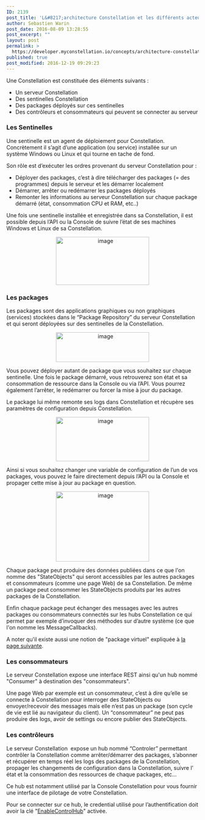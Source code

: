 ```yaml
---
ID: 2139
post_title: 'L&#8217;architecture Constellation et les différents acteurs : sentinelle, package, contrôleur et consommateur'
author: Sebastien Warin
post_date: 2016-08-09 13:28:55
post_excerpt: ""
layout: post
permalink: >
  https://developer.myconstellation.io/concepts/architecture-constellation-et-les-differents-acteurs/
published: true
post_modified: 2016-12-19 09:29:23
---
```

Une Constellation est constituée des éléments suivants :
<ul>
 	<li>Un serveur Constellation</li>
 	<li>Des sentinelles Constellation</li>
 	<li>Des packages déployés sur ces sentinelles</li>
 	<li>Des contrôleurs et consommateurs qui peuvent se connecter au serveur</li>
</ul>
<h3>Les Sentinelles</h3>
Une sentinelle est un agent de déploiement pour Constellation. Concrètement il s’agit d’une application (ou service) installée sur un système Windows ou Linux et qui tourne en tache de fond.

Son rôle est d’exécuter les ordres provenant du serveur Constellation pour :
<ul>
 	<li>Déployer des packages, c’est à dire télécharger des packages (= des programmes) depuis le serveur et les démarrer localement</li>
 	<li>Démarrer, arrêter ou redémarrer les packages déployés</li>
 	<li>Remonter les informations au serveur Constellation sur chaque package démarré (état, consommation CPU et RAM, etc..)</li>
</ul>
Une fois une sentinelle installée et enregistrée dans sa Constellation, il est possible depuis l’API ou la Console de suivre l’état de ses machines Windows et Linux de sa Constellation.
<p align="center"><a href="https://developer.myconstellation.io/wp-content/uploads/2016/08/image-6.png"><img style="background-image: none; padding-top: 0px; padding-left: 0px; display: inline; padding-right: 0px; border: 0px;" title="image" src="https://developer.myconstellation.io/wp-content/uploads/2016/08/image_thumb-6.png" alt="image" width="244" height="126" border="0" /></a></p>

<h3>Les packages</h3>
Les packages sont des applications graphiques ou non graphiques (services) stockées dans le “Package Repository” du serveur Constellation et qui seront déployées sur des sentinelles de la Constellation.
<p align="center"><a href="https://developer.myconstellation.io/wp-content/uploads/2016/08/image-7.png"><img style="background-image: none; padding-top: 0px; padding-left: 0px; margin: 0px; display: inline; padding-right: 0px; border: 0px;" title="image" src="https://developer.myconstellation.io/wp-content/uploads/2016/08/image_thumb-7.png" alt="image" width="244" height="78" border="0" /></a></p>
Vous pouvez déployer autant de package que vous souhaitez sur chaque sentinelle. Une fois le package démarré, vous retrouverez son état et sa consommation de ressource dans la Console ou via l’API. Vous pourrez également l’arrêter, le redémarrer ou forcer la mise à jour du package.

Le package lui même remonte ses logs dans Constellation et récupère ses paramètres de configuration depuis Constellation.
<p align="center"><a href="https://developer.myconstellation.io/wp-content/uploads/2016/08/image-8.png"><img style="background-image: none; padding-top: 0px; padding-left: 0px; margin: 0px; display: inline; padding-right: 0px; border: 0px;" title="image" src="https://developer.myconstellation.io/wp-content/uploads/2016/08/image_thumb-8.png" alt="image" width="244" height="116" border="0" /></a></p>
Ainsi si vous souhaitez changer une variable de configuration de l’un de vos packages, vous pouvez le faire directement depuis l’API ou la Console et propager cette mise à jour au package en question.
<p align="center"><a href="https://developer.myconstellation.io/wp-content/uploads/2016/08/image-9.png"><img style="background-image: none; padding-top: 0px; padding-left: 0px; margin: 0px; display: inline; padding-right: 0px; border: 0px;" title="image" src="https://developer.myconstellation.io/wp-content/uploads/2016/08/image_thumb-9.png" alt="image" width="244" height="184" border="0" /></a></p>
<p align="left">Chaque package peut produire des données publiées dans ce que l'on nomme des "StateObjects" qui seront accessibles par les autres packages et consommateurs (comme une page Web) de sa Constellation. De même un package peut consommer les StateObjects produits par les autres packages de la Constellation.</p>
<p align="left">Enfin chaque package peut échanger des messages avec les autres packages ou consommateurs connectés sur les hubs Constellation ce qui permet par exemple d’invoquer des méthodes sur d’autre système (ce que l'on nomme les MessageCallbacks).</p>
<p align="left">A noter qu'il existe aussi une notion de "package virtuel" expliquée à <a href="/concepts/sentinels-packages-virtuels/">la page suivante</a>.</p>

<h3 align="left">Les consommateurs</h3>
<p align="left">Le serveur Constellation expose une interface REST ainsi qu'un hub nommé "Consumer" à destination des "consommateurs".</p>
<p align="left">Une page Web par exemple est un consommateur, c’est à dire qu’elle se connecte à Constellation pour interroger des StateObjects ou envoyer/recevoir des messages mais elle n’est pas un package (son cycle de vie est lié au navigateur du client). Un “consommateur” ne peut pas produire des logs, avoir de settings ou encore publier des StateObjects.</p>

<h3 align="left">Les contrôleurs</h3>
<p align="left">Le serveur Constellation  expose un hub nommé “Controler” permettant contrôler la Constellation comme arrêter/démarrer des packages, s’abonner et récupérer en temps réel les logs des packages de la Constellation, propager les changements de configuration dans la Constellation, suivre l' état et la consommation des ressources de chaque packages, etc…</p>
<p align="left">Ce hub est notamment utilisé par la Console Constellation pour vous fournir une interface de pilotage de votre Constellation.</p>
<p align="left">Pour se connecter sur ce hub, le credential utilisé pour l’authentification doit avoir la clé "<a href="/constellation-platform/constellation-server/fichier-de-configuration/#Section_credentials">EnableControlHub</a>" activée.</p>
